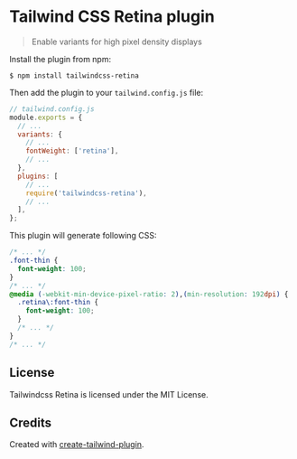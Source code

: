 # Tailwind CSS Retina plugin

> Enable variants for high pixel density displays

Install the plugin from npm:

```
$ npm install tailwindcss-retina
```

Then add the plugin to your `tailwind.config.js` file:

```js
// tailwind.config.js
module.exports = {
  // ...
  variants: {
    // ...
    fontWeight: ['retina'],
    // ...
  },
  plugins: [
    // ...
    require('tailwindcss-retina'),
    // ...
  ],
};
```

This plugin will generate following CSS:

```css
/* ... */
.font-thin {
  font-weight: 100;
}
/* ... */
@media (-webkit-min-device-pixel-ratio: 2),(min-resolution: 192dpi) {
  .retina\:font-thin {
    font-weight: 100;
  }
  /* ... */
}
/* ... */
```

## License

Tailwindcss Retina is licensed under the MIT License.

## Credits

Created with [create-tailwind-plugin](https://github.com/Landish/create-tailwind-plugin).
